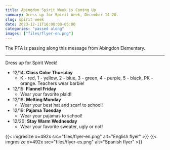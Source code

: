 ```yaml
--- 
title: Abingdon Spirit Week is Coming Up
summary: Dress up for Spirit Week, December 14-20.
slug: spirit week
date: 2023-12-11T16:00:00-05:00
categories: "passed along"
images: ["files/flyer-en.png"]
---
```


The PTA is passing along this message from Abingdon Elementary.

---

Dress up for Spirit Week!

- 12/14: **Class Color Thursday**
    - K - red, 1 - yellow, 2 - blue, 3 - green, 4 - purple, 5 - black, PK - orange. Teachers wear barbie!
- 12/15: **Flannel Friday**
    - Wear your favorite plaid!
- 12/18: **Melting Monday**
    - Wear your best hat and scarf to school!
- 12/19: **Pajama Tuesday**
    - Wear your pajamas to school!
- 12/20: **Stay Warm Wednesday**
    - Wear your favorite sweater, ugly or not!

{{< imgresize o=492x src="files/flyer-en.png" alt="English flyer" >}}
{{< imgresize o=492x src="files/flyer-es.png" alt="Spanish flyer" >}}